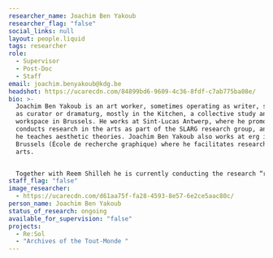 ```yaml
---
researcher_name: Joachim Ben Yakoub
researcher_flag: "false"
social_links: null
layout: people.liquid
tags: researcher
role:
  - Supervisor
  - Post-Doc
  - Staff
email: joachim.benyakoub@kdg.be
headshot: https://ucarecdn.com/84899bd6-9609-4c36-8fdf-c7ab775ba08e/
bio: >-
  Joachim Ben Yakoub is an art worker, sometimes operating as writer, sometimes
  as curator or dramaturg, mostly in the Kitchen, a collective study and
  workspace in Brussels. He works at Sint-Lucas Antwerp, where he promotes and
  conducts research in the arts as part of the SLARG research group, and where
  he teaches aesthetic theories. Joachim Ben Yakoub also works at erg in
  Brussels (École de recherche graphique) where he facilitates research in the
  arts. 


  Together with Reem Shilleh he is currently conducting the research “re-distributing solidarities”,  a research on sensible forms of memorial restitution, sonic and visual re-imagination, and re-distribution of past forms of solidarity. He is promotor of the Slarg researchers Hoda Shiatiri, Ayoh Kre Du CHatelet and Shayma Albess. Joachim is interest to promote research in the arts that is situated, dealing with decolonial aesthesis, memorial justice, collective praxis, undercommoning, embodied listening and speaking nearby.
staff_flag: "false"
image_researcher:
  - https://ucarecdn.com/d61aa75f-fa28-4593-8e57-6e2ce5aac80c/
person_name: Joachim Ben Yakoub
status_of_research: ongoing
available_for_supervision: "false"
projects:
  - Re:Sol
  - "Archives of the Tout-Monde "
---
```

